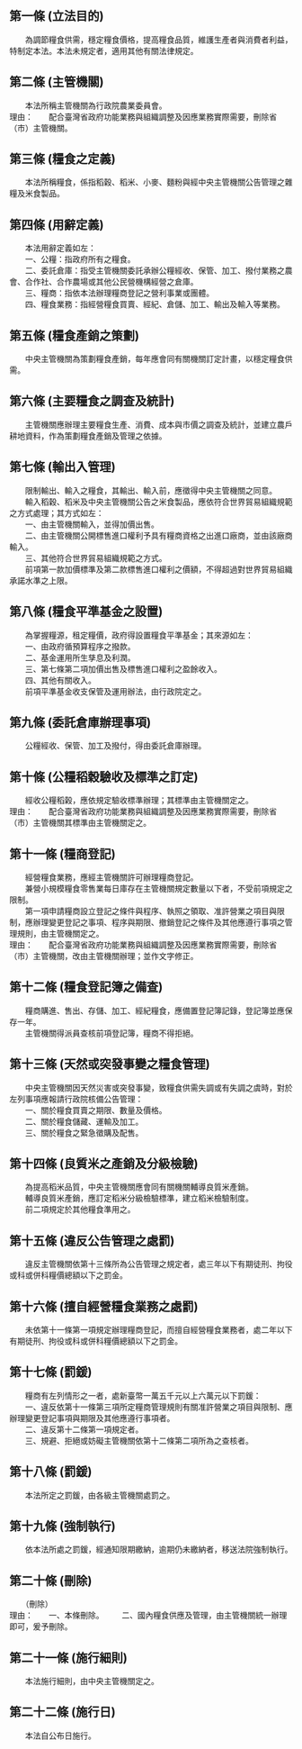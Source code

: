 第一條 (立法目的)
-----------------
　　為調節糧食供需，穩定糧食價格，提高糧食品質，維護生產者與消費者利益，特制定本法。本法未規定者，適用其他有關法律規定。  


第二條 (主管機關)
-----------------
　　本法所稱主管機關為行政院農業委員會。  
理由：　　配合臺灣省政府功能業務與組織調整及因應業務實際需要，刪除省（市）主管機關。

第三條 (糧食之定義)
-------------------
　　本法所稱糧食，係指稻穀、稻米、小麥、麵粉與經中央主管機關公告管理之雜糧及米食製品。  


第四條 (用辭定義)
-----------------
　　本法用辭定義如左：  
　　一、公糧：指政府所有之糧食。  
　　二、委託倉庫：指受主管機關委託承辦公糧經收、保管、加工、撥付業務之農會、合作社、合作農場或其他公民營機構經營之倉庫。  
　　三、糧商：指依本法辦理糧商登記之營利事業或團體。  
　　四、糧食業務：指經營糧食買賣、經紀、倉儲、加工、輸出及輸入等業務。  


第五條 (糧食產銷之策劃)
-----------------------
　　中央主管機關為策劃糧食產銷，每年應會同有關機關訂定計畫，以穩定糧食供需。  


第六條 (主要糧食之調查及統計)
-----------------------------
　　主管機關應辦理主要糧食生產、消費、成本與市價之調查及統計，並建立農戶耕地資料，作為策劃糧食產銷及管理之依據。  


第七條 (輸出入管理)
-------------------
　　限制輸出、輸入之糧食，其輸出、輸入前，應徵得中央主管機關之同意。  
　　輸入稻穀、稻米及中央主管機關公告之米食製品，應依符合世界貿易組織規範之方式處理；其方式如左：  
　　一、由主管機關輸入，並得加價出售。  
　　二、由主管機關公開標售進口權利予具有糧商資格之出進口廠商，並由該廠商輸入。  
　　三、其他符合世界貿易組織規範之方式。  
　　前項第一款加價標準及第二款標售進口權利之價額，不得超過對世界貿易組織承諾水準之上限。  


第八條 (糧食平準基金之設置)
---------------------------
　　為掌握糧源，租定糧價，政府得設置糧食平準基金；其來源如左：  
　　一、由政府循預算程序之撥款。  
　　二、基金運用所生孳息及利潤。  
　　三、第七條第二項加價出售及標售進口權利之盈餘收入。  
　　四、其他有關收入。  
　　前項平準基金收支保管及運用辦法，由行政院定之。  


第九條 (委託倉庫辦理事項)
-------------------------
　　公糧經收、保管、加工及撥付，得由委託倉庫辦理。  


第十條 (公糧稻穀驗收及標準之訂定)
---------------------------------
　　經收公糧稻榖，應依規定驗收標準辦理；其標準由主管機關定之。  
理由：　　配合臺灣省政府功能業務與組織調整及因應業務實際需要，刪除省（市）主管機關其標準由主管機關定之。

第十一條 (糧商登記)
-------------------
　　經營糧食業務，應經主管機關許可辦理糧商登記。  
　　兼營小規模糧食零售業每日庫存在主管機關規定數量以下者，不受前項規定之限制。  
　　第一項申請糧商設立登記之條件與程序、執照之領取、准許營業之項目與限制，應辦理變更登記之事項、程序與期限、撤銷登記之條件及其他應遵行事項之管理規則，由主管機關定之。  
理由：　　配合臺灣省政府功能業務與組織調整及因應業務實際需要，刪除省（市）主管機關，改由主管機關辦理；並作文字修正。

第十二條 (糧食登記簿之備查)
---------------------------
　　糧商購進、售出、存儲、加工、經紀糧食，應備置登記簿記錄，登記簿並應保存一年。  
　　主管機關得派員查核前項登記簿，糧商不得拒絕。  


第十三條 (天然或突發事變之糧食管理)
-----------------------------------
　　中央主管機關因天然災害或突發事變，致糧食供需失調或有失調之虞時，對於左列事項應報請行政院核備公告管理：  
　　一、關於糧食買賣之期限、數量及價格。  
　　二、關於糧食儲藏、運輸及加工。  
　　三、關於糧食之緊急徵購及配售。  


第十四條 (良質米之產銷及分級檢驗)
---------------------------------
　　為提高稻米品質，中央主管機關應會同有關機關輔導良質米產銷。  
　　輔導良質米產銷，應訂定稻米分級檢驗標準，建立稻米檢驗制度。  
　　前二項規定於其他糧食準用之。  


第十五條 (違反公告管理之處罰)
-----------------------------
　　違反主管機關依第十三條所為公告管理之規定者，處三年以下有期徒刑、拘役或科或併科糧價總額以下之罰金。  


第十六條 (擅自經營糧食業務之處罰)
---------------------------------
　　未依第十一條第一項規定辦理糧商登記，而擅自經營糧食業務者，處二年以下有期徒刑、拘役或科或併科糧價總額以下之罰金。  


第十七條 (罰鍰)
---------------
　　糧商有左列情形之一者，處新臺幣一萬五千元以上六萬元以下罰鍰：  
　　一、違反依第十一條第三項所定糧商管理規則有關准許營業之項目與限制、應辦理變更登記事項與期限及其他應遵行事項者。  
　　二、違反第十二條第一項規定者。  
　　三、規避、拒絕或妨礙主管機關依第十二條第二項所為之查核者。  


第十八條 (罰鍰)
---------------
　　本法所定之罰鍰，由各級主管機關處罰之。  


第十九條 (強制執行)
-------------------
　　依本法所處之罰鍰，經通知限期繳納，逾期仍未繳納者，移送法院強制執行。  


第二十條 (刪除)
---------------
　　（刪除）  
理由：　　一、本條刪除。
　　二、國內糧食供應及管理，由主管機關統一辦理即可，爰予刪除。

第二十一條 (施行細則)
---------------------
　　本法施行細則，由中央主管機關定之。  


第二十二條 (施行日)
-------------------
　　本法自公布日施行。